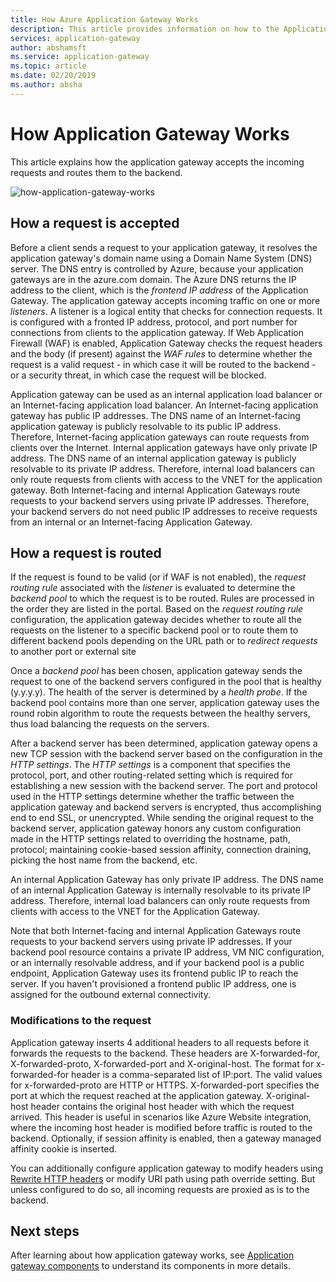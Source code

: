 ```yaml
---
title: How Azure Application Gateway Works
description: This article provides information on how to the Application Gateway Works
services: application-gateway
author: abshamsft
ms.service: application-gateway
ms.topic: article
ms.date: 02/20/2019
ms.author: absha
---
```


# How Application Gateway Works

This article explains how the application gateway accepts the incoming requests and routes them to the backend.

![how-application-gateway-works](.\media\how-application-gateway-works\how-application-gateway-works.png)

## How a request is accepted

Before a client sends a request to your application gateway, it resolves the application gateway's domain name using a Domain Name System (DNS) server. The DNS entry is controlled by Azure, because your application gateways are in the azure.com domain. The Azure DNS returns the IP address to the client, which is the *frontend IP address* of the Application Gateway. The application gateway accepts incoming traffic on one or more *listeners*. A listener is a logical entity that checks for connection requests. It is configured with a fronted IP address, protocol, and port number for connections from clients to the application gateway. If Web Application Firewall (WAF) is enabled, Application Gateway checks the request headers and the body (if present) against the *WAF rules* to determine whether the request is a valid request - in which case it will be routed to the backend - or a security threat, in which case the request will be blocked.  

Application gateway can be used as an internal application load balancer or an Internet-facing application load balancer. An Internet-facing application gateway has public IP addresses. The DNS name of an Internet-facing application gateway is publicly resolvable to its public IP address. Therefore, Internet-facing application gateways can route requests from clients over the Internet. Internal application gateways have only private IP address. The DNS name of an internal application gateway is publicly resolvable to its private IP address. Therefore, internal load balancers can only route requests from clients with access to the VNET for the application gateway. Both Internet-facing and internal Application Gateways route requests to your backend servers using private IP addresses. Therefore, your backend servers do not need public IP addresses to receive requests from an internal or an Internet-facing Application Gateway.

## How a request is routed

If the request is found to be valid (or if WAF is not enabled), the *request routing rule* associated with the *listener* is evaluated to determine the *backend pool* to which the request is to be routed. Rules are processed in the order they are listed in the portal. Based on the *request routing rule* configuration, the application gateway decides whether to route all the requests on the listener to a specific backend pool or to route them to different backend pools depending on the URL path or to *redirect requests* to another port or external site

Once a *backend* *pool* has been chosen, application gateway sends the request to one of the backend servers configured in the pool that is healthy (y.y.y.y). The health of the server is determined by a *health probe*. If the backend pool contains more than one server, application gateway uses the round robin algorithm to route the requests between the healthy servers, thus load balancing the requests on the servers.

After a backend server has been determined, application gateway opens a new TCP session with the backend server based on the configuration in the *HTTP settings*. The *HTTP settings* is a component that specifies the protocol, port, and other routing-related setting which is required for establishing a new session with the backend server. The port and protocol used in the HTTP settings determine whether the traffic between the application gateway and backend servers is encrypted, thus accomplishing end to end SSL, or unencrypted. While sending the original request to the backend server, application gateway honors any custom configuration made in the HTTP settings related to overriding the hostname, path,  protocol; maintaining cookie-based session affinity, connection draining, picking the host name from the backend, etc.

An internal Application Gateway has only private IP address. The DNS name of an internal Application Gateway is internally resolvable to its private IP address. Therefore, internal load balancers can only route requests from clients with access to the VNET for the Application Gateway.

Note that both Internet-facing and internal Application Gateways route requests to your backend servers using private IP addresses. If  your backend pool resource contains a private IP address, VM NIC configuration, or an internally resolvable address, and if your backend pool is a public endpoint, Application Gateway uses its frontend public IP to reach the server. If you haven't provisioned a frontend public IP address, one is assigned for the outbound external connectivity.

### Modifications to the request

Application gateway inserts 4 additional headers to all requests before it forwards the requests to the backend. These headers are X-forwarded-for, X-forwarded-proto, X-forwarded-port and X-original-host. The format for x-forwarded-for header is a comma-separated list of IP:port. The valid values for x-forwarded-proto are HTTP or HTTPS. X-forwarded-port specifies the port at which the request reached at the application gateway. X-original-host header contains the original host header with which the request arrived. This header is useful in scenarios like Azure Website integration, where the incoming host header is modified before traffic is routed to the backend. Optionally, if session affinity is enabled, then a gateway managed affinity cookie is inserted. 

You can additionally configure application gateway to modify headers using [Rewrite HTTP headers](https://docs.microsoft.com/azure/application-gateway/rewrite-http-headers) or modify URI path using path override setting. But unless configured to do so, all incoming requests are proxied as is to the backend.


## Next steps

After learning about how application gateway works, see [Application gateway components](application-gateway-components.md) to understand its components in more details.
